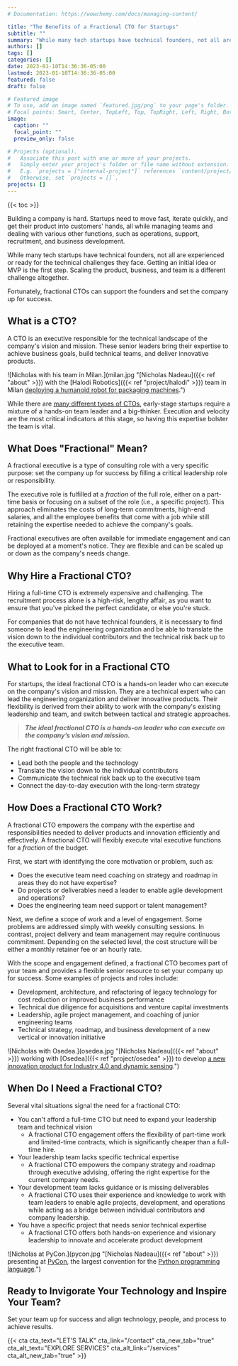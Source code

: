 ```yaml
---
# Documentation: https://wowchemy.com/docs/managing-content/

title: "The Benefits of a Fractional CTO for Startups"
subtitle: ""
summary: "While many tech startups have technical founders, not all are experienced or ready for the technical challenges they face. Getting an initial idea or MVP is the first step. Scaling the product, business, and team is a different challenge altogether."
authors: []
tags: []
categories: []
date: 2023-01-10T14:36:36-05:00
lastmod: 2023-01-10T14:36:36-05:00
featured: false
draft: false

# Featured image
# To use, add an image named `featured.jpg/png` to your page's folder.
# Focal points: Smart, Center, TopLeft, Top, TopRight, Left, Right, BottomLeft, Bottom, BottomRight.
image:
  caption: ""
  focal_point: ""
  preview_only: false

# Projects (optional).
#   Associate this post with one or more of your projects.
#   Simply enter your project's folder or file name without extension.
#   E.g. `projects = ["internal-project"]` references `content/project/deep-learning/index.md`.
#   Otherwise, set `projects = []`.
projects: []
---
```


{{< toc >}}

Building a company is hard. Startups need to move fast, iterate quickly, and get their product into customers' hands, all while managing teams and dealing with various other functions, such as operations, support, recruitment, and business development.

While many tech startups have technical founders, not all are experienced or ready for the technical challenges they face. Getting an initial idea or MVP is the first step. Scaling the product, business, and team is a different challenge altogether.

Fortunately, fractional CTOs can support the founders and set the company up for success.

## What is a CTO?

A CTO is an executive responsible for the technical landscape of the company's vision and mission. These senior leaders bring their expertise to achieve business goals, build technical teams, and deliver innovative products.

![Nicholas with his team in Milan.](milan.jpg "[Nicholas Nadeau]({{< ref "about" >}}) with the [Halodi Robotics]({{< ref "project/halodi" >}}) team in Milan [deploying a humanoid robot for packaging machines](https://www.foodbev.com/news/altopack-and-halodi-robotics-partner-to-develop-packaging-robot/).")

While there are [many different types of CTOs](https://www.allthingsdistributed.com/2007/07/the_different_cto_roles.html), early-stage startups require a mixture of a hands-on team leader and a big-thinker. Execution and velocity are the most critical indicators at this stage, so having this expertise bolster the team is vital.

## What Does "Fractional" Mean?

A fractional executive is a type of consulting role with a very specific purpose: set the company up for success by filling a critical leadership role or responsibility.

The executive role is fulfilled at a *fraction* of the full role, either on a part-time basis or focusing on a subset of the role (i.e., a specific project).
This approach eliminates the costs of long-term commitments, high-end salaries, and all the employee benefits that come with a job while still retaining the expertise needed to achieve the company's goals.

Fractional executives are often available for immediate engagement and can be deployed at a moment's notice. They are flexible and can be scaled up or down as the company's needs change.

## Why Hire a Fractional CTO?

Hiring a full-time CTO is extremely expensive and challenging. The recruitment process alone is a high-risk, lengthy affair, as you want to ensure that you've picked the perfect candidate, or else you're stuck.

For companies that do not have technical founders, it is necessary to find someone to lead the engineering organization and be able to translate the vision down to the individual contributors and the technical risk back up to the executive team.

## What to Look for in a Fractional CTO

For startups, the ideal fractional CTO is a hands-on leader who can execute on the company's vision and mission. They are a technical expert who can lead the engineering organization and deliver innovative products. Their flexibility is derived from their ability to work with the company's existing leadership and team, and switch between tactical and strategic approaches.

> ***The ideal fractional CTO is a hands-on leader who can execute on the company’s vision and mission.***

The right fractional CTO will be able to:

- Lead both the people and the technology
- Translate the vision down to the individual contributors
- Communicate the technical risk back up to the executive team
- Connect the day-to-day execution with the long-term strategy

## How Does a Fractional CTO Work?

A fractional CTO empowers the company with the expertise and responsibilities needed to deliver products and innovation efficiently and effectively. A fractional CTO will flexibly execute vital executive functions for a *fraction* of the budget.

First, we start with identifying the core motivation or problem, such as:

- Does the executive team need coaching on strategy and roadmap in areas they do not have expertise?
- Do projects or deliverables need a leader to enable agile development and operations?
- Does the engineering team need support or talent management?

Next, we define a scope of work and a level of engagement. Some problems are addressed simply with weekly consulting sessions. In contrast, project delivery and team management may require continuous commitment. Depending on the selected level, the cost structure will be either a monthly retainer fee or an hourly rate.

With the scope and engagement defined, a fractional CTO becomes part of your team and provides a flexible senior resource to set your company up for success. Some examples of projects and roles include:

- Development, architecture, and refactoring of legacy technology for cost reduction or improved business performance
- Technical due diligence for acquisitions and venture capital investments
- Leadership, agile project management, and coaching of junior engineering teams
- Technical strategy, roadmap, and business development of a new vertical or innovation initiative

![Nicholas with Osedea.](osedea.jpg "[Nicholas Nadeau]({{< ref "about" >}}) working with [Osedea]({{< ref "project/osedea" >}}) to develop [a new innovation product for Industry 4.0 and dynamic sensing](https://www.osedea.com/en/blog/meet-spot).")

## When Do I Need a Fractional CTO?

Several vital situations signal the need for a fractional CTO:

- You can't afford a full-time CTO but need to expand your leadership team and technical vision
  - A fractional CTO engagement offers the flexibility of part-time work and limited-time contracts, which is significantly cheaper than a full-time hire.
- Your leadership team lacks specific technical expertise
  - A fractional CTO empowers the company strategy and roadmap through executive advising, offering the right expertise for the current company needs.
- Your development team lacks guidance or is missing deliverables
  - A fractional CTO uses their experience and knowledge to work with team leaders to enable agile projects, development, and operations while acting as a bridge between individual contributors and company leadership.
- You have a specific project that needs senior technical expertise
  - A fractional CTO offers both hands-on experience and visionary leadership to innovate and accelerate product development

![Nicholas at PyCon.](pycon.jpg "[Nicholas Nadeau]({{< ref "about" >}}) presenting at [PyCon](https://pycon.org/), the largest convention for the [Python programming language](https://www.python.org/).")

## Ready to Invigorate Your Technology and Inspire Your Team?

Set your team up for success and align technology, people, and process to achieve results.

{{< cta cta_text="LET'S TALK" cta_link="/contact" cta_new_tab="true" cta_alt_text="EXPLORE SERVICES" cta_alt_link="/services" cta_alt_new_tab="true" >}}
